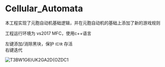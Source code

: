 # Cellular_Automata

本工程实现了元胞自动机基础逻辑，并在元胞自动机的基础上添加了新的游戏规则  

工程运行环境为 vs2017 MFC，使用c++语言  

左键添加/消除黑块，保护 `红块` 存活  
右键迭代  

![T3BW1G6}UK$2GA$2D{OZDC1](https://user-images.githubusercontent.com/49380713/126735517-c99af16b-f206-489a-9b92-8948b17499f4.png)


